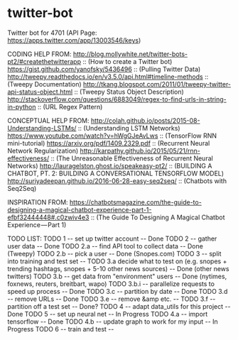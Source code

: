 # twitter-bot
Twitter bot for 4701
(API Page: https://apps.twitter.com/app/13003546/keys)

CODING HELP FROM:
http://blog.mollywhite.net/twitter-bots-pt2/#createthetwitterapp :: (How to create a Twitter bot)
https://gist.github.com/yanofsky/5436496 :: (Pulling Twitter Data)
http://tweepy.readthedocs.io/en/v3.5.0/api.html#timeline-methods :: (Tweepy Documentation)
http://tkang.blogspot.com/2011/01/tweepy-twitter-api-status-object.html :: (Tweepy Status Object Description)
http://stackoverflow.com/questions/6883049/regex-to-find-urls-in-string-in-python :: (URL Regex Pattern)

CONCEPTUAL HELP FROM:
http://colah.github.io/posts/2015-08-Understanding-LSTMs/ :: (Understanding LSTM Networks)
https://www.youtube.com/watch?v=hWgGJeAvLws :: (TensorFlow RNN mini-tutorial)
https://arxiv.org/pdf/1409.2329.pdf :: (Recurrent Neural Network Regularization)
http://karpathy.github.io/2015/05/21/rnn-effectiveness/ :: (The Unreasonable Effectiveness of Recurrent Neural Networks)
http://lauragelston.ghost.io/speakeasy-pt2/ :: (BUILDING A CHATBOT, PT. 2: BUILDING A CONVERSATIONAL TENSORFLOW MODEL)
http://suriyadeepan.github.io/2016-06-28-easy-seq2seq/ :: (Chatbots with Seq2Seq)

INSPIRATION FROM:
https://chatbotsmagazine.com/the-guide-to-designing-a-magical-chatbot-experience-part-1-efbf32444448#.c0zwiv4e3 :: (The Guide To Designing A Magical Chatbot Experience — Part 1)

TODO LIST:
TODO 1 -- set up twitter account -- Done
TODO 2 -- gather user data -- Done
	TODO 2.a -- find API tool to collect data -- Done (Tweepy)
	TODO 2.b -- pick a user -- Done (Snopes.com)
TODO 3 -- split into training and test set --
	TODO 3.a decide what to test on (e.g. snopes + trending hashtags, snopes + 5-10 other news sources) -- Done (other news twitters)
	TODO 3.b -- get data from "environment" users -- Done (nytimes, foxnews, reuters, breitbart, wapo)
	TODO 3.b.i -- parallelize requests to speed up process -- Done
	TODO 3.c -- partition by date -- Done
	TODO 3.d -- remove URLs -- Done
	TODO 3.e -- remove &amp etc. -- 
	TODO 3.f -- partition off a test set -- Done?
TODO 4 -- adapt data_utils for this project -- Done 
TODO 5 -- set up neural net -- In Progress
	TODO 4.a -- import tensorflow -- Done
	TODO 4.b -- update graph to work for my input -- In Progress
TODO 6 -- train and test -- 